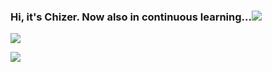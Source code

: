 ### Hi, it's Chizer. Now also in continuous learning...![](https://visitor-badge.laobi.icu/badge?page_id=chizer77.readme)

<picture>
  <source 
    srcset="https://github-readme-stats.vercel.app/api?username=chizer77&show_icons=true&theme=dark&include_all_commits=false"
    media="(prefers-color-scheme: dark)"
  />
  <source
    srcset="https://github-readme-stats.vercel.app/api?username=chizer77&show_icons=true&include_all_commits=false"
    media="(prefers-color-scheme: light), (prefers-color-scheme: no-preference)"
  />
  <img src="https://github-readme-stats.vercel.app/api?username=chizer77&show_icons=true&include_all_commits=false" />
</picture>

</p>

<picture>
  <source 
    srcset="https://github-readme-stats.vercel.app/api/top-langs/?username=chizer77&layout=compact&theme=dark"
    media="(prefers-color-scheme: dark)"
  />
  <source
    srcset="https://github-readme-stats.vercel.app/api/top-langs/?username=chizer77&layout=compact"
    media="(prefers-color-scheme: light), (prefers-color-scheme: no-preference)"
  />
  <img src="https://github-readme-stats.vercel.app/api/top-langs/?username=chizer77&layout=compact" />
</picture>

